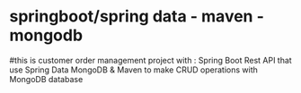 # springboot/spring data - maven - mongodb
#this is customer order management project 
with : Spring Boot Rest API that use Spring Data MongoDB & Maven to make CRUD operations with MongoDB database
